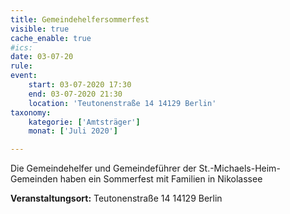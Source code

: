 ```yaml
---
title: Gemeindehelfersommerfest
visible: true
cache_enable: true
#ics: 
date: 03-07-20
rule: 
event:
	start: 03-07-2020 17:30
	end: 03-07-2020 21:30
	location: 'Teutonenstraße 14 14129 Berlin'
taxonomy:
	kategorie: ['Amtsträger']
	monat: ['Juli 2020']

---
```

Die Gemeindehelfer und Gemeindeführer der St.-Michaels-Heim-Gemeinden haben ein Sommerfest mit Familien in Nikolassee



**Veranstaltungsort:** Teutonenstraße 14
14129 Berlin

